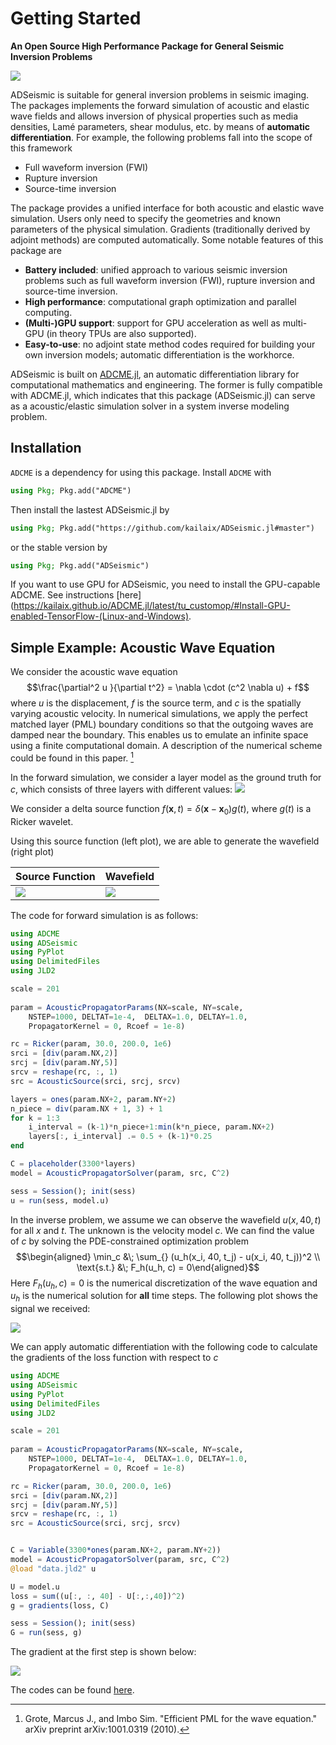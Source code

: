 # Getting Started

**An Open Source High Performance Package for General Seismic Inversion Problems**

![](./assets/icon.png)

ADSeismic is suitable for general inversion problems in seismic imaging. The packages implements the forward simulation of acoustic and elastic wave fields and allows inversion of physical properties such as media densities, Lamé parameters, shear modulus, etc. by means of **automatic differentiation**. For example, the following problems fall into the scope of this framework

- Full waveform inversion (FWI)
- Rupture inversion
- Source-time inversion

The package provides a unified interface for both acoustic and elastic wave simulation. Users only need to specify the geometries and known parameters of the physical simulation. Gradients (traditionally derived by adjoint methods) are computed automatically. Some notable features of this package are

- **Battery included**: unified approach to various seismic inversion problems such as full waveform inversion (FWI), rupture inversion and source-time inversion.
- **High performance**: computational graph optimization and parallel computing. 
- **(Multi-)GPU support**: support for GPU acceleration as well as multi-GPU (in theory TPUs are also supported).
- **Easy-to-use**: no adjoint state method codes required for building your own inversion models; automatic differentiation is the workhorce.

ADSeismic is built on [ADCME.jl](https://github.com/kailaix/ADCME.jl/), an automatic differentiation library for computational mathematics and engineering. The former is fully compatible with ADCME.jl, which indicates that this package (ADSeismic.jl) can serve as a acoustic/elastic simulation solver in a system inverse modeling problem. 

## Installation

`ADCME` is a dependency for using this package. Install `ADCME` with
```julia
using Pkg; Pkg.add("ADCME")
```

Then install the lastest ADSeismic.jl by
```julia
using Pkg; Pkg.add("https://github.com/kailaix/ADSeismic.jl#master")
```
or the stable version by 
```julia
using Pkg; Pkg.add("ADSeismic")
```

If you want to use GPU for ADSeismic, you need to install the GPU-capable ADCME. See instructions [here](https://kailaix.github.io/ADCME.jl/latest/tu_customop/#Install-GPU-enabled-TensorFlow-(Linux-and-Windows).


## Simple Example: Acoustic Wave Equation 

We consider the acoustic wave equation 
$$\frac{\partial^2 u }{\partial t^2} = \nabla \cdot (c^2 \nabla u) + f$$
where $u$ is the displacement, $f$ is the source term, and $c$ is the spatially varying acoustic velocity. In numerical simulations, we apply the perfect matched layer (PML) boundary conditions so that the outgoing waves are damped near the boundary. This enables us to emulate an infinite space using a finite computational domain. A description of the numerical scheme could be found in this paper. [^pml]

[^pml]: Grote, Marcus J., and Imbo Sim. "Efficient PML for the wave equation." arXiv preprint arXiv:1001.0319 (2010).

In the forward simulation, we consider a layer model as the ground truth for $c$, which consists of three layers with different values:
![](./asset/index/model.png)

We consider a delta source function $f(\mathbf{x}, t) = \delta(\mathbf{x}-\mathbf{x}_0)g(t)$, where $g(t)$ is a Ricker wavelet. 

Using this source function (left plot), we are able to generate the wavefield (right plot)


| Source Function      | Wavefield |
| ----------- | ----------- |
| ![](./assets/../asset/index/ricker.png)      | ![](./assets/../asset/index/wavefield.gif)       |

The code for forward simulation is as follows:

```julia
using ADCME
using ADSeismic
using PyPlot
using DelimitedFiles
using JLD2 

scale = 201
 
param = AcousticPropagatorParams(NX=scale, NY=scale, 
    NSTEP=1000, DELTAT=1e-4,  DELTAX=1.0, DELTAY=1.0,
    PropagatorKernel = 0, Rcoef = 1e-8)

rc = Ricker(param, 30.0, 200.0, 1e6)
srci = [div(param.NX,2)]
srcj = [div(param.NY,5)]
srcv = reshape(rc, :, 1)
src = AcousticSource(srci, srcj, srcv)

layers = ones(param.NX+2, param.NY+2)
n_piece = div(param.NX + 1, 3) + 1
for k = 1:3
    i_interval = (k-1)*n_piece+1:min(k*n_piece, param.NX+2)
    layers[:, i_interval] .= 0.5 + (k-1)*0.25
end

C = placeholder(3300*layers)
model = AcousticPropagatorSolver(param, src, C^2)

sess = Session(); init(sess)
u = run(sess, model.u)
```


In the inverse problem, we assume we can observe the wavefield $u(x, 40, t)$ for all $x$ and $t$. The unknown is the velocity model $c$. We can find the value of $c$ by solving the PDE-constrained optimization problem 
$$\begin{aligned} \min_c &\; \sum_{} (u_h(x_i, 40, t_j) - u(x_i, 40, t_j))^2 \\ \text{s.t.} &\; F_h(u_h, c) = 0\end{aligned}$$
Here $F_h(u_h, c)=0$ is the numerical discretization of the wave equation and $u_h$ is the numerical solution for **all** time steps. The following plot shows the signal we received:

![](./asset/index/signal.png)

We can apply automatic differentiation with the following code to calculate the gradients of the loss function with respect to $c$

```julia
using ADCME
using ADSeismic
using PyPlot
using DelimitedFiles
using JLD2 

scale = 201
 
param = AcousticPropagatorParams(NX=scale, NY=scale, 
    NSTEP=1000, DELTAT=1e-4,  DELTAX=1.0, DELTAY=1.0,
    PropagatorKernel = 0, Rcoef = 1e-8)

rc = Ricker(param, 30.0, 200.0, 1e6)
srci = [div(param.NX,2)]
srcj = [div(param.NY,5)]
srcv = reshape(rc, :, 1)
src = AcousticSource(srci, srcj, srcv)


C = Variable(3300*ones(param.NX+2, param.NY+2))
model = AcousticPropagatorSolver(param, src, C^2)
@load "data.jld2" u 

U = model.u
loss = sum((u[:, :, 40] - U[:,:,40])^2)
g = gradients(loss, C)

sess = Session(); init(sess)
G = run(sess, g)
```

The gradient at the first step is shown below:

![](./asset/index/gradient.png)

The codes can be found [here](https://github.com/kailaix/ADSeismic.jl/tree/master/examples/benchmark0223).